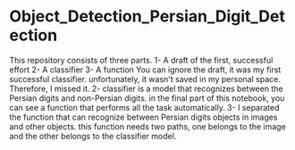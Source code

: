 # Object_Detection_Persian_Digit_Detection
This repository consists of three parts. 
1- A draft of the first, successful effort
2- A classifier 
3- A function
You can ignore the draft, it was my first successful classifier. unfortunately, it wasn't saved in my personal space. Therefore, I missed it. 
2- classifier is a model that recognizes between the Persian digits and non-Persian digits. in the final part of this notebook, you can see a function that performs all the task automatically. 
3- I separated the function that can recognize between Persian digits objects in images and other objects. this function needs two paths, one belongs to the image and the other belongs to the classifier model. 
